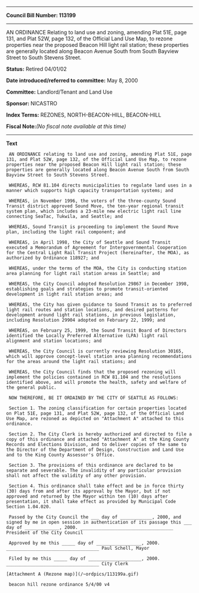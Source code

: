 

********

**Council Bill Number: 113199**
********

 AN ORDINANCE Relating to land use and zoning, amending Plat 51E, page 131, and Plat 52W, page 132, of the Official Land Use Map, to rezone properties near the proposed Beacon Hill light rail station; these properties are generally located along Beacon Avenue South from South Bayview Street to South Stevens Street.

**Status:** Retired 04/01/02
   
   
**Date introduced/referred to committee:** May 8, 2000
   
**Committee:** Landlord/Tenant and Land Use
   
**Sponsor:** NICASTRO
   
   
**Index Terms:** REZONES, NORTH-BEACON-HILL, BEACON-HILL

**Fiscal Note:**_(No fiscal note available at this time)_

********

**Text**
   
```
 AN ORDINANCE relating to land use and zoning, amending Plat 51E, page 131, and Plat 52W, page 132, of the Official Land Use Map, to rezone properties near the proposed Beacon Hill light rail station; these properties are generally located along Beacon Avenue South from South Bayview Street to South Stevens Street.

 WHEREAS, RCW 81.104 directs municipalities to regulate land uses in a manner which supports high capacity transportation systems; and

 WHEREAS, in November 1996, the voters of the three-county Sound Transit district approved Sound Move, the ten-year regional transit system plan, which includes a 23-mile new electric light rail line connecting SeaTac, Tukwila, and Seattle; and

 WHEREAS, Sound Transit is proceeding to implement the Sound Move plan, including the light rail component; and

 WHEREAS, in April 1998, the City of Seattle and Sound Transit executed a Memorandum of Agreement for Intergovernmental Cooperation for the Central Light Rail Transit Project (hereinafter, the MOA), as authorized by Ordinance 118927; and

 WHEREAS, under the terms of the MOA, the City is conducting station area planning for light rail station areas in Seattle; and

 WHEREAS, the City Council adopted Resolution 29867 in December 1998, establishing goals and strategies to promote transit-oriented development in light rail station areas; and

 WHEREAS, the City has given guidance to Sound Transit as to preferred light rail routes and station locations, and desired patterns for development around light rail stations, in previous legislation, including Resolution 29904 adopted on February 22, 1999; and

 WHEREAS, on February 25, 1999, the Sound Transit Board of Directors identified the Locally Preferred Alternative (LPA) light rail alignment and station locations; and

 WHEREAS, the City Council is currently reviewing Resolution 30165, which will approve concept-level station area planning recommendations for the areas around the light rail stations; and

 WHEREAS, the City Council finds that the proposed rezoning will implement the policies contained in RCW 81.104 and the resolutions identified above, and will promote the health, safety and welfare of the general public.

 NOW THEREFORE, BE IT ORDAINED BY THE CITY OF SEATTLE AS FOLLOWS:

 Section 1. The zoning classification for certain properties located on Plat 51E, page 131, and Plat 52W, page 132, of the Official Land Use Map, are rezoned as depicted on "Attachment A" attached to this ordinance.

 Section 2. The City Clerk is hereby authorized and directed to file a copy of this ordinance and attached "Attachment A" at the King County Records and Elections Division, and to deliver copies of the same to the Director of the Department of Design, Construction and Land Use and to the King County Assessor's Office.

 Section 3. The provisions of this ordinance are declared to be separate and severable. The invalidity of any particular provision shall not affect the validity of any other provision.

 Section 4. This ordinance shall take effect and be in force thirty (30) days from and after its approval by the Mayor, but if not approved and returned by the Mayor within ten (10) days after presentation, it shall take effect as provided by Municipal Code Section 1.04.020.

 Passed by the City Council the ___ day of ____________, 2000, and signed by me in open session in authentication of its passage this ___ day of _____________, 2000. ___________________________________ President of the City Council

 Approved by me this _____ day of _________________, 2000. ___________________________________ Paul Schell, Mayor

 Filed by me this _____ day of ____________________, 2000. ___________________________________ City Clerk

[Attachment A (Rezone map)](/~ordpics/113199a.gif)

 beacon hill rezone ordinance 5/4/00 v4

```
